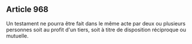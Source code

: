 Article 968
----
Un testament ne pourra être fait dans le même acte par deux ou plusieurs
personnes soit au profit d'un tiers, soit à titre de disposition réciproque ou
mutuelle.
